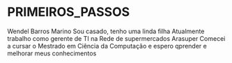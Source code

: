 # PRIMEIROS_PASSOS
Wendel Barros Marino
Sou casado, tenho uma linda filha
Atualmente trabalho como gerente de TI na Rede de supermercados Arasuper
Comecei a cursar o Mestrado em Ciência da Computação e espero qprender e melhorar meus conhecimentos
